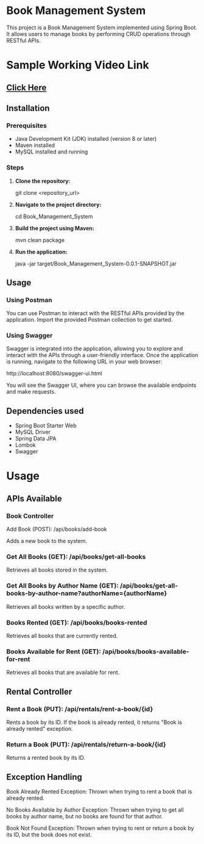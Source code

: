 # Book Management System

This project is a Book Management System implemented using Spring Boot. It allows users to manage books by performing CRUD operations through RESTful APIs.

# Sample Working Video Link

## [Click Here](https://drive.google.com/file/d/1kHMBQzVjLS4lOhE_DYXbD0Ccxq6-nUQ6/view?usp=drive_link)

## Installation

### Prerequisites
- Java Development Kit (JDK) installed (version 8 or later)
- Maven installed
- MySQL installed and running

### Steps
1. **Clone the repository:**
   
   git clone <repository_url>
  
2. **Navigate to the project directory:**
   
   cd Book_Management_System
   
3. **Build the project using Maven:**
   
   mvn clean package
   
4. **Run the application:**
   
   java -jar target/Book_Management_System-0.0.1-SNAPSHOT.jar
   

## Usage

### Using Postman
You can use Postman to interact with the RESTful APIs provided by the application. Import the provided Postman collection to get started.

### Using Swagger
Swagger is integrated into the application, allowing you to explore and interact with the APIs through a user-friendly interface. Once the application is running, navigate to the following URL in your web browser:

http://localhost:8080/swagger-ui.html

You will see the Swagger UI, where you can browse the available endpoints and make requests.

## Dependencies used
- Spring Boot Starter Web
- MySQL Driver
- Spring Data JPA
- Lombok
- Swagger


# Usage

## APIs Available

### Book Controller
Add Book (POST): /api/books/add-book

Adds a new book to the system.

### Get All Books (GET): /api/books/get-all-books

Retrieves all books stored in the system.

### Get All Books by Author Name (GET): /api/books/get-all-books-by-author-name?authorName={authorName}

Retrieves all books written by a specific author.

### Books Rented (GET): /api/books/books-rented

Retrieves all books that are currently rented.

### Books Available for Rent (GET): /api/books/books-available-for-rent

Retrieves all books that are available for rent.

## Rental Controller

### Rent a Book (PUT): /api/rentals/rent-a-book/{id}

Rents a book by its ID. If the book is already rented, it returns "Book is already rented" exception.

### Return a Book (PUT): /api/rentals/return-a-book/{id}

Returns a rented book by its ID.

## Exception Handling

Book Already Rented Exception: Thrown when trying to rent a book that is already rented.

No Books Available by Author Exception: Thrown when trying to get all books by author name, but no books are found for that author.

Book Not Found Exception: Thrown when trying to rent or return a book by its ID, but the book does not exist.
